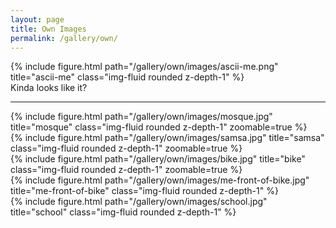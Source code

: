 ```yaml
---
layout: page
title: Own Images
permalink: /gallery/own/
---
```


<div class="row">
    <div class="col-sm-4 mt-3 mt-md-0">
        {% include figure.html path="/gallery/own/images/ascii-me.png" title="ascii-me" class="img-fluid rounded z-depth-1" %}
    </div>
    <div class="caption">
        Kinda looks like it?
    </div>
</div>

---

<div class="row">
    <div class="col-sm-5 mt-3 mt-md-0">
        {% include figure.html path="/gallery/own/images/mosque.jpg" title="mosque" class="img-fluid rounded z-depth-1" zoomable=true %}
    </div>
    <div class="col-sm-5 mt-3 mt-md-0">
        {% include figure.html path="/gallery/own/images/samsa.jpg" title="samsa" class="img-fluid rounded z-depth-1" zoomable=true %}
    </div>
</div>

<div class="row">
    <div class="col-sm mt-3 mt-md-0">
        {% include figure.html path="/gallery/own/images/bike.jpg" title="bike" class="img-fluid rounded z-depth-1" zoomable=true %}
    </div>
</div>

<div class="row mt-3">
    <div class="col-sm mt-3 mt-md-0">
        {% include figure.html path="/gallery/own/images/me-front-of-bike.jpg" title="me-front-of-bike" class="img-fluid rounded z-depth-1" %}
    </div>
    <div class="col-sm-5 mt-3 mt-md-0">
        {% include figure.html path="/gallery/own/images/school.jpg" title="school" class="img-fluid rounded z-depth-1" %}
    </div>
</div>
